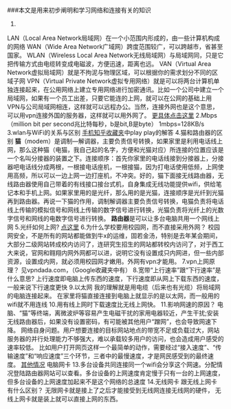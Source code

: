 ###本文是用来初步阐明和学习网络和连接有关的知识

1.
LAN（Local Area Network局域网）在一个小范围内形成的，由一些计算机构成的网络
WAN（Wide Area Network广域网）跨度范围较广，可以跨越市，省甚至国家。
WLAN（Wireless Local Area Network无线局域网）与局域网同，只是它把传输方式由电缆转变成电磁波，方便迅速，距离也远。
VAN（Virtual Area Network虚拟局域网）就是不拘泥与物理区域，可以根据你的需求划分不同的区域子网
VPN（Virtual Private Network虚拟专用网络）就是可以将两台计算机单独连接起来，在公用网络上建立专用网络进行加密通讯。比如一个公司中建立一个局域网，如果有一个员工出差，只要它能连的上网，就可以在公网的基础上用VPN与公司局域网相连，这样就可以远程办公。当然，连接外网也是这个意思，可以用vpn连接外国的服务器，这样就可以用外网了。
[更具体点击这里](https://www.360kuai.com/pc/95cda49e103930242?cota=4&kuai_so=1&tj_url=so_rec&sign=360_57c3bbd1&refer_scene=so_1)
2.Mbps（million bit per second兆比特每秒，b是bit,B是byte）
1mbps=128KB/s
3.wlan与WiFi的关系与区别
[手机知乎收藏夹](https://www.zhihu.com/question/19821864)中play play的解答
4.猫和路由器的区别
**猫**（modem）是调制—解调器，主要负责信号转换，如果家里是利用电话线上网，那么这种猫（电猫，我自己起的名字，方便和光猫对应）所连接的位置应该是一个名叫分接器的装置之下。连接顺序：首先你家里的电话线接到分接器上，分接器吧电话线分成两根，一根接电话座机，一根接猫，因为打电话使用低频，上网使用高频，所以可以一边上网一边打座机，不冲突。好的，猫下面接无线路由器，无线路由器使用自己带着的有线接口接台式机，自身集成无线功能提供wifi，供给笔记本和手机上网。如果家里用的是光纤，那么用的是光猫，连接顺序是光纤到光猫再到路由器。再说一下猫的作用，调制解调器主要负责信号转换，电猫负责将电话线上传输的模拟信号和网线上传输的数字信号进行转换，光猫负责将光纤上的光数字信号和网线的电数字信号进行转换。
**路由器**是可以让多台电脑共用一个网线上网
5.光纤如何上网?
    [点这里](http://www.sohu.com/a/329107816_785837)
6.为什么学校要用校园网，而不直接采用外网？
校园网安全，不是所有的网站都能做到牛x的运维，固若金汤，特别是去年某会期间，大部分二级网站转成校内访问了，连研究生招生的网站都转校内访问了，对于西工大来说，官网和翱翔内网外网都可以进，说明它没有设置成只内网进，但一些内部资源，设置成内网，就必须用校园网才嫩用。外网有vpn才能用。
7.vpn上网原理？
    见vpndada.com，（Google收藏夹中有）
8.宽带“上行速率”跟“下行速率”是什么意思?
    上行速度即电脑上传东西的速度，下行速度即从网上下载东西的速度，一般来说下行速度更快
9.以太网
    我的理解就是用电缆（后来也有光缆）将局域网的电脑连接起来。
    在家里将猫直接连接到电脑上就显示的是以太网，而一般用的wifi就不用连线
10.用有线上网时下载速度比无线上网快。
11.影响网速的原因？
    电脑、“猫”等终端，离微波炉等容易产生电磁干扰的家用电器较近，产生干扰;安装无线路由器后，如果没有设置密码，有可能被其他用户“蹭网”，也会导致网速下降。
    网络自身问题。用户想要连接的目标网站地点的带宽不足或负载过大，网站服务器的并行处理能力不够强大，难以承载较多用户的访问，也会造成用户感受的速率较低。
    比如用户打开网页这样一个最简单的动作，需要经过“接入速度”、“传输速度”和“响应速度”三个环节，三者中的最慢速度，才是网民感受到的最终速度。
    [其他情况](https://www.jianshu.com/p/c6ef7528e3fb)
电脑网卡
13.多台设备共同连接同一个wifi会分享这个网速。分配情况登陆路由器网站可以查看。多台设备的上网速度肯定慢于只有一台的上网速度，但多台设备的上网速度加起来不是这个网络的总速度
14.无线网卡 跟无线上网卡 有什么区别？
无限网卡就是接上了之后才能接受到无线网连接无线网的硬件，
无线上网卡就是装上就可以直接上网的东西。